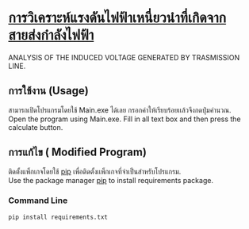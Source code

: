 # [การวิเคราะห์แรงดันไฟฟ้าเหนี่ยวนำที่เกิดจากสายส่งกำลังไฟฟ้า](https://github.com/TEAMMYKUNG/INDUCED-VOLTAGE-GUI)

ANALYSIS OF THE INDUCED VOLTAGE GENERATED
BY TRASMISSION LINE.


## การใช้งาน (Usage)
สามารถเปิดโปรแกรมโดยใช้ Main.exe ได้เลย กรอกค่าให้เรียบร้อยเเล้วจึงกดปุ่มคำนวณ.\
Open the program using Main.exe. Fill in all text box ​​and then press the calculate button.



## การแก้ไข ( Modified Program)
ติดตั้งแพ็กเกจโดยใช้ [pip](https://pip.pypa.io/en/stable/) เพื่อติดตั้งเเพ็กเกจที่จำเป็นสำหรับโปรแกรม.\
Use the package manager [pip](https://pip.pypa.io/en/stable/) to install requirements package.
### Command Line

```bash
pip install requirements.txt
```
